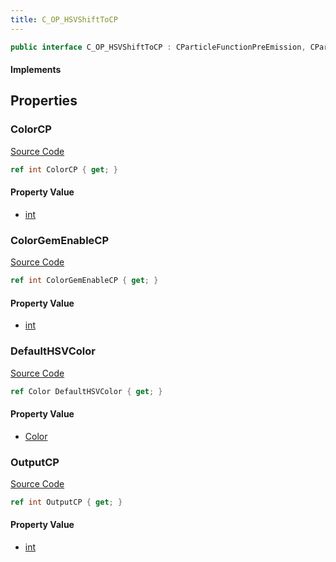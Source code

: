 ```yaml
---
title: C_OP_HSVShiftToCP
---
```


```csharp
public interface C_OP_HSVShiftToCP : CParticleFunctionPreEmission, CParticleFunctionOperator, CParticleFunction, ISchemaClass<CParticleFunction>, ISchemaClass<CParticleFunctionOperator>, ISchemaClass<CParticleFunctionPreEmission>, ISchemaClass<C_OP_HSVShiftToCP>, ISchemaField, ISchemaClass, INativeHandle
```

#### Implements

## Properties

### ColorCP

[Source Code](https://github.com/swiftly-solution/swiftlys2/blob/main/managed/src/SwiftlyS2.Generated/Schemas/Interfaces/C_OP_HSVShiftToCP.cs#L17)

```csharp
ref int ColorCP { get; }
```

#### Property Value

- [int](https://learn.microsoft.com/dotnet/api/system.int32)

### ColorGemEnableCP

[Source Code](https://github.com/swiftly-solution/swiftlys2/blob/main/managed/src/SwiftlyS2.Generated/Schemas/Interfaces/C_OP_HSVShiftToCP.cs#L19)

```csharp
ref int ColorGemEnableCP { get; }
```

#### Property Value

- [int](https://learn.microsoft.com/dotnet/api/system.int32)

### DefaultHSVColor

[Source Code](https://github.com/swiftly-solution/swiftlys2/blob/main/managed/src/SwiftlyS2.Generated/Schemas/Interfaces/C_OP_HSVShiftToCP.cs#L23)

```csharp
ref Color DefaultHSVColor { get; }
```

#### Property Value

- [Color](/docs/api/shared/natives/color)

### OutputCP

[Source Code](https://github.com/swiftly-solution/swiftlys2/blob/main/managed/src/SwiftlyS2.Generated/Schemas/Interfaces/C_OP_HSVShiftToCP.cs#L21)

```csharp
ref int OutputCP { get; }
```

#### Property Value

- [int](https://learn.microsoft.com/dotnet/api/system.int32)

